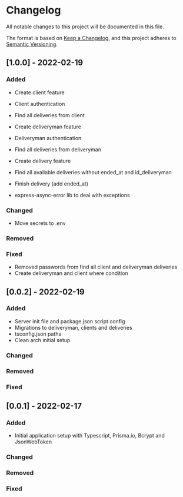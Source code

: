 # Changelog

All notable changes to this project will be documented in this file.

The format is based on [Keep a Changelog](https://keepachangelog.com/en/1.0.0/),
and this project adheres to [Semantic Versioning](https://semver.org/spec/v2.0.0.html).

## [1.0.0] - 2022-02-19

### Added

- Create client feature
- Client authentication
- Find all deliveries from client

- Create deliveryman feature
- Deliveryman authentication
- Find all deliveries from deliveryman

- Create delivery feature
- Find all available deliveries without ended_at and id_deliveryman
- Finish delivery (add ended_at)

- express-async-error lib to deal with exceptions

### Changed

- Move secrets to .env

### Removed

### Fixed

- Removed passwords from find all client and deliveryman deliveries
- Create deliveryman and client where condition

## [0.0.2] - 2022-02-19

### Added

- Server init file and package.json script config
- Migrations to deliveryman, clients and deliveries
- tsconfig.json paths
- Clean arch initial setup

### Changed

### Removed

### Fixed

## [0.0.1] - 2022-02-17

### Added

- Initial application setup with Typescript, Prisma.io, Bcrypt and JsonWebToken

### Changed

### Removed

### Fixed
